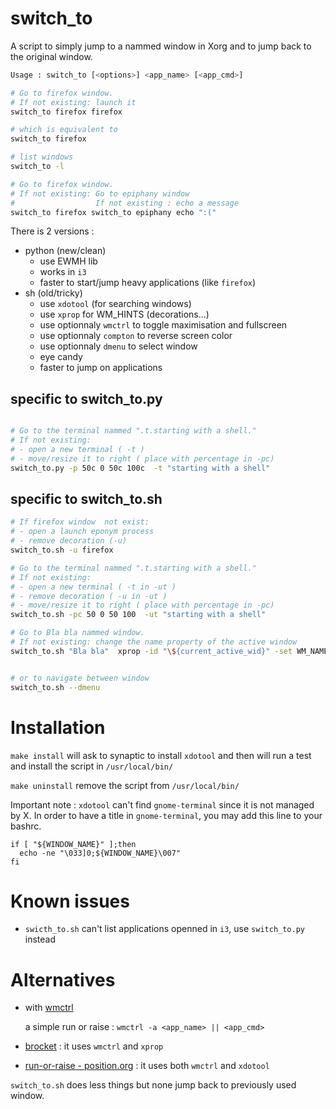 # switch_to
A script to simply jump to a nammed window in Xorg and to jump back to the original window.

```sh
Usage : switch_to [<options>] <app_name> [<app_cmd>]

# Go to firefox window.
# If not existing: launch it
switch_to firefox firefox

# which is equivalent to
switch_to firefox

# list windows
switch_to -l

# Go to firefox window.
# If not existing: Go to epiphany window
#                  If not existing : echo a message
switch_to firefox switch_to epiphany echo ":("
```

There is 2 versions :
- python (new/clean)
  - use EWMH lib
  - works in `i3`
  - faster to start/jump heavy applications (like `firefox`)
- sh (old/tricky)
  - use `xdotool` (for searching windows)
  - use `xprop` for WM_HINTS (decorations...)
  - use optionnaly `wmctrl` to toggle maximisation and fullscreen
  - use optionnaly `compton` to reverse screen color
  - use optionnaly `dmenu` to select window
  - eye candy
  - faster to jump on applications

## specific to switch_to.py
```sh

# Go to the terminal nammed ".t.starting with a shell."
# If not existing:
# - open a new terminal ( -t )
# - move/resize it to right ( place with percentage in -pc)
switch_to.py -p 50c 0 50c 100c  -t "starting with a shell"
```
## specific to switch_to.sh
```sh
# If firefox window  not exist:
# - open a launch eponym process
# - remove decoration (-u)
switch_to.sh -u firefox

# Go to the terminal nammed ".t.starting with a shell."
# If not existing:
# - open a new terminal ( -t in -ut )
# - remove decoration ( -u in -ut ) 
# - move/resize it to right ( place with percentage in -pc)
switch_to.sh -pc 50 0 50 100  -ut "starting with a shell"

# Go to Bla bla nammed window.
# If not existing: change the name property of the active window
switch_to.sh "Bla bla"  xprop -id "\${current_active_wid}" -set WM_NAME  "Bla bla"


# or to navigate between window
switch_to.sh --dmenu
```

# Installation
`make install`
will ask to synaptic to install `xdotool`
and then will run a test and install the script in `/usr/local/bin/`


`make uninstall` remove the script from `/usr/local/bin/`


Important note : `xdotool` can't find `gnome-terminal` since it is not managed by X.
In order to have a title in `gnome-terminal`, you may add this line to your bashrc.
```
if [ "${WINDOW_NAME}" ];then
  echo -ne "\033]0;${WINDOW_NAME}\007"
fi
```

# Known issues
- `swicth_to.sh` can't list applications openned in `i3`, use `switch_to.py` instead

# Alternatives
* with [wmctrl](http://tripie.sweb.cz/utils/wmctrl/)

  a simple run or raise : `wmctrl -a <app_name> || <app_cmd>`

* [brocket](https://github.com/dmikalova/brocket) : it uses `wmctrl` and `xprop`

* [run-or-raise - position.org](http://fr.positon.org/tag/wmctrl) : it uses both `wmctrl` and `xdotool`

`switch_to.sh` does less things but none jump back to previously used window.

